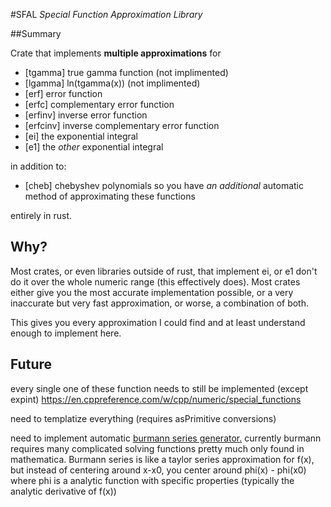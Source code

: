#SFAL *Special Function Approximation Library*


##Summary

Crate that implements **multiple approximations** for

- [tgamma] true gamma function (not implimented)
- [lgamma] ln(tgamma(x)) (not implimented)
- [erf] error function
- [erfc] complementary error function
- [erfinv] inverse error function
- [erfcinv] inverse complementary error function
- [ei] the exponential integral
- [e1] the *other* exponential integral

in addition to:

- [cheb] chebyshev polynomials so you have *an additional* automatic method of approximating these functions
 
entirely in rust.  

## Why?

Most crates, or even libraries outside of rust, that implement ei, or e1 don't do it over the whole numeric range (this effectively does).
Most crates either give you the most accurate implementation possible, or a very inaccurate but very fast approximation, or worse, a combination of both. 

This gives you every approximation I could find and at least understand enough to implement here. 

## Future

every single one of these function needs to still be implemented (except expint)
https://en.cppreference.com/w/cpp/numeric/special_functions

need to templatize everything (requires asPrimitive conversions)

need to implement automatic [burmann series generator.](https://www.semanticscholar.org/paper/On-B%C3%BCrmann's-Theorem-and-Its-Application-to-of-and-Sch%C3%B6pf-Supancic/eec2f0f6260e486f8a4fffb7f619e0717fae4645)
currently burmann requires many complicated solving functions pretty much only found in mathematica. 
Burmann series is like a taylor series approximation for f(x), but instead of centering around x-x0, you center around phi(x) - phi(x0) where phi is a analytic function with specific properties (typically the analytic derivative of f(x))